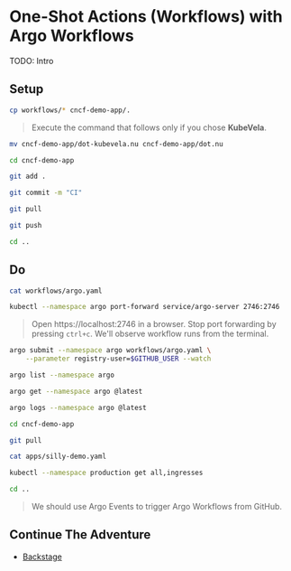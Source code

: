 # One-Shot Actions (Workflows) with Argo Workflows

TODO: Intro

## Setup

```sh
cp workflows/* cncf-demo-app/.
```

> Execute the command that follows only if you chose **KubeVela**.

```sh
mv cncf-demo-app/dot-kubevela.nu cncf-demo-app/dot.nu
```

```sh
cd cncf-demo-app

git add .

git commit -m "CI"

git pull

git push

cd ..
```

## Do

```sh
cat workflows/argo.yaml

kubectl --namespace argo port-forward service/argo-server 2746:2746
```

> Open https://localhost:2746 in a browser.
> Stop port forwarding by pressing `ctrl+c`. We'll observe workflow runs from the terminal.

```sh
argo submit --namespace argo workflows/argo.yaml \
    --parameter registry-user=$GITHUB_USER --watch

argo list --namespace argo

argo get --namespace argo @latest

argo logs --namespace argo @latest

cd cncf-demo-app

git pull

cat apps/silly-demo.yaml

kubectl --namespace production get all,ingresses

cd ..
```

> We should use Argo Events to trigger Argo Workflows from GitHub.

## Continue The Adventure

* [Backstage](../gui/kubecon-london-backstage.md)
